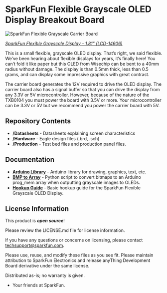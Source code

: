 SparkFun Flexible Grayscale OLED Display Breakout Board
========================================

![SparkFun Flexible Grayscale Carrier Board](https://cdn.sparkfun.com/r/500-500/assets/parts/1/2/7/7/2/14606-SparkFun_Flexible_Grayscale_OLED_Breakout_-_1.81in.__Qwiic_-01.jpg)

[*SparkFun Flexible Grayscale Display - 1.81" (LCD-14606)*](https://www.sparkfun.com/products/14606)

This is a small flexible, grayscale OLED display. That’s right, we said flexible. We’ve been hearing about flexible displays for years, it’s finally here! You can’t fold it like paper but this OLED from Wisechip can be bent to a 40mm radius without damage. The display is than 0.5mm thick, less than 0.5 grams, and can display some impressive graphics with great contrast.

The carrier board generates the 12V required to drive the OLED display. The carrier board also has a signal buffer so that you can drive the display from any 3.3V or 5V microcontroller. However, because of the nature of the TXB0104 you must power the board with 3.5V or more. Your microcontroller can be 3.3V or 5V but we recommend you power the carrier board with 5V.

Repository Contents
-------------------

* **/Datasheets** - Datasheets explaining screen characteristics
* **/Hardware** - Eagle design files (.brd, .sch)
* **/Production** - Test bed files and production panel files.

Documentation
--------------
* **[Arduino Library](https://github.com/sparkfun/SparkFun_SSD1320_OLED_Arduino_Library)** - Arduino library for drawing, graphics, text, etc.
* **[BMP to Array](https://github.com/sparkfun/BMPtoArray)** - Python script to convert bitmaps to an Arduino prog_mem array when outputting grayscale images to OLEDs.
* **[Hookup Guide](https://learn.sparkfun.com/tutorials/flexible-grayscale-oled-hookup-guide)** - Basic hookup guide for the SparkFun Flexible Grayscale OLED Display.

License Information
-------------------

This product is _**open source**_! 

Please review the LICENSE.md file for license information. 

If you have any questions or concerns on licensing, please contact techsupport@sparkfun.com.

Please use, reuse, and modify these files as you see fit. Please maintain attribution to SparkFun Electronics and release anyThing Development Board derivative under the same license.

Distributed as-is; no warranty is given.

- Your friends at SparkFun.
